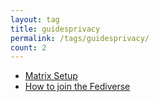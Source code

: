 ```yaml
---
layout: tag
title: guidesprivacy
permalink: /tags/guidesprivacy/
count: 2
---
```


- [Matrix Setup](https://blog.chraebsli.dev/guides/privacy/matrix-setup/)
- [How to join the Fediverse](https://blog.chraebsli.dev/guides/privacy/how-to-join-the-fediverse/)
